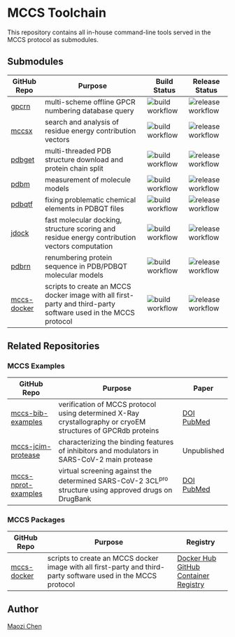 # MCCS Toolchain

This repository contains all in-house command-line tools served in the MCCS protocol as submodules.

## Submodules

|GitHub Repo|Purpose|Build Status|Release Status|
|-|-|-|-|
|[gpcrn](https://github.com/stcmz/gpcrn)|multi-scheme offline GPCR numbering database query|![build workflow](https://github.com/stcmz/gpcrn/actions/workflows/build.yml/badge.svg)|![release workflow](https://github.com/stcmz/gpcrn/actions/workflows/release.yml/badge.svg)|
|[mccsx](https://github.com/stcmz/mccsx)|search and analysis of residue energy contribution vectors|![build workflow](https://github.com/stcmz/mccsx/actions/workflows/build.yml/badge.svg)|![release workflow](https://github.com/stcmz/mccsx/actions/workflows/release.yml/badge.svg)|
|[pdbget](https://github.com/stcmz/pdbget)|multi-threaded PDB structure download and protein chain split|![build workflow](https://github.com/stcmz/pdbget/actions/workflows/build.yml/badge.svg)|![release workflow](https://github.com/stcmz/pdbget/actions/workflows/release.yml/badge.svg)|
|[pdbm](https://github.com/stcmz/pdbm)|measurement of molecule models|![build workflow](https://github.com/stcmz/pdbm/actions/workflows/build.yml/badge.svg)|![release workflow](https://github.com/stcmz/pdbm/actions/workflows/release.yml/badge.svg)|
|[pdbqtf](https://github.com/stcmz/pdbqtf)|fixing problematic chemical elements in PDBQT files|![build workflow](https://github.com/stcmz/pdbqtf/actions/workflows/build.yml/badge.svg)|![release workflow](https://github.com/stcmz/pdbqtf/actions/workflows/release.yml/badge.svg)|
|[jdock](https://github.com/stcmz/jdock)|fast molecular docking, structure scoring and residue energy contribution vectors computation|![build workflow](https://github.com/stcmz/jdock/actions/workflows/build.yml/badge.svg)|![release workflow](https://github.com/stcmz/jdock/actions/workflows/release.yml/badge.svg)|
|[pdbrn](https://github.com/stcmz/pdbrn)|renumbering protein sequence in PDB/PDBQT molecular models|![build workflow](https://github.com/stcmz/pdbrn/actions/workflows/build.yml/badge.svg)|![release workflow](https://github.com/stcmz/pdbrn/actions/workflows/release.yml/badge.svg)|
|[mccs-docker](https://github.com/stcmz/mccs-docker)|scripts to create an MCCS docker image with all first-party and third-party software used in the MCCS protocol|![build workflow](https://github.com/stcmz/mccs-docker/actions/workflows/build.yml/badge.svg)|![release workflow](https://github.com/stcmz/mccs-docker/actions/workflows/release.yml/badge.svg)|


## Related Repositories

### MCCS Examples

|GitHub Repo|Purpose|Paper|
|-|-|-|
|[mccs-bib-examples](https://github.com/stcmz/mccs-bib-examples)|verification of MCCS protocol using determined X-Ray crystallography or cryoEM structures of GPCRdb proteins|[DOI](https://doi.org/10.1093/bib/bbaa239)<br/>[PubMed](https://pubmed.ncbi.nlm.nih.gov/33051641/)|
|[mccs-jcim-protease](https://github.com/stcmz/mccs-jcim-protease)|characterizing the binding features of inhibitors and modulators in SARS-CoV-2 main protease|Unpublished|
|[mccs-nprot-examples](https://github.com/stcmz/mccs-nprot-examples)|virtual screening against the determined SARS-CoV-2 3CL<sup>pro</sup> structure using approved drugs on DrugBank|[DOI](https://doi.org/10.1093/bib/bbaa260)<br/>[PubMed](https://pubmed.ncbi.nlm.nih.gov/33078827/)|

### MCCS Packages

|GitHub Repo|Purpose|Registry|
|-|-|-|
|[mccs-docker](https://github.com/stcmz/mccs-docker)|scripts to create an MCCS docker image with all first-party and third-party software used in the MCCS protocol|[Docker Hub](https://hub.docker.com/r/stcmz/mccs)<br/>[GitHub Container Registry](https://ghcr.io/stcmz/mccs)


## Author

[Maozi Chen]


[Maozi Chen]: https://www.linkedin.com/in/maozichen/
[Briefing in Bioinformatics]: https://academic.oup.com/bib